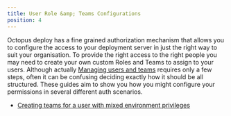 ```yaml
---
title: User Role &amp; Teams Configurations
position: 4
---
```



Octopus deploy has a fine grained authorization mechanism that allows you to configure the access to your deployment server in just the right way to suit your organisation. To provide the right access to the right people you may need to create your own custom Roles and Teams to assign to your users. Although actually [Managing users and teams](/docs/administration/managing-users-and-teams.md) requires only a few steps, often it can be confusing deciding exactly how it should be all structured. These guides aim to show you how you might configure your permissions in several different auth scenarios.


- [Creating teams for a user with mixed environment privileges](/docs/guides/user-role-&-teams-configurations/creating-teams-for-a-user-with-mixed-environment-privileges.md)
